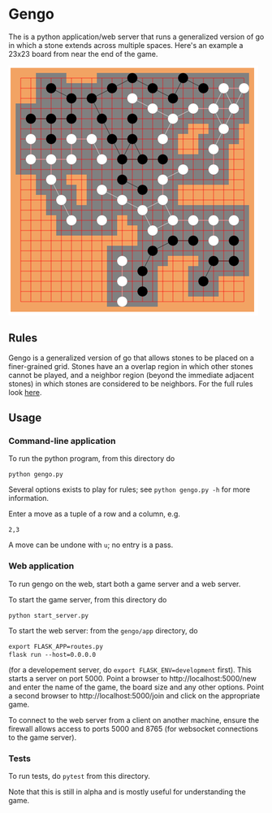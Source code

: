 # Gengo

The is a python application/web server that runs a generalized version of go in which a stone extends across multiple spaces. Here's an example a 23x23 board from near the end of the game.

![Sample Game](img/sample_game.png)

## Rules

Gengo is a generalized version of go that allows stones to be placed on a finer-grained grid. Stones have an a overlap region in which other stones cannot be played, and a neighbor region (beyond the immediate adjacent stones) in which stones are considered to be neighbors. For the full rules look [here](Rules.md).

## Usage

### Command-line application

To run the python program, from this directory do

```
python gengo.py
```

Several options exists to play for rules; see `python gengo.py -h` for more information.

Enter a move as a tuple of a row and a column, e.g.
```
2,3
```
A move can be undone with `u`; no entry is a pass.

### Web application

To run gengo on the web, start both a game server and a web server.

To start the game server, from this directory do
```
python start_server.py
```

To start the web server: from the `gengo/app` directory, do

```
export FLASK_APP=routes.py
flask run --host=0.0.0.0
```

(for a developement server, do `export FLASK_ENV=development` first).
This starts a server on port 5000. Point a browser to http://localhost:5000/new and enter the name of the game, the board size and any other options. Point a second browser to http://localhost:5000/join and click on the appropriate game.

To connect to the web server from a client on another machine, ensure the firewall allows access to ports 5000 and 8765 (for websocket connections to the game server).

### Tests

To run tests, do `pytest` from this directory.

Note that this is still in alpha and is mostly useful for understanding the game.